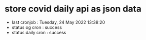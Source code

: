# store covid daily api as json data

- last cronjob : Tuesday, 24 May 2022 13:38:20
- status og cron : success
- status daily cron : success
      
      